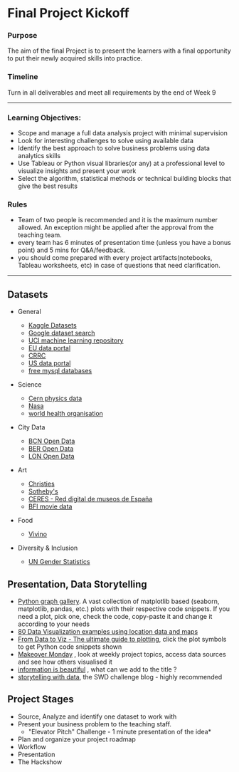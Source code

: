 # Final Project Kickoff


### Purpose
The aim of the final Project is to present the learners with a final opportunity to put their newly acquired skills into practice.

### Timeline 
Turn in all deliverables and meet all requirements by the end of Week 9

---

### Learning Objectives: 

- Scope and manage a full data analysis project with minimal supervision
- Look for interesting challenges to solve using available data
- Identify the best approach to solve business problems using data analytics skills
- Use Tableau or Python visual libraries(or any) at a professional level to visualize insights and present your work
- Select the algorithm, statistical methods or technical building blocks that give the best results

### Rules
- Team of two people is recommended and it is the maximum number allowed. An exception might be applied after the approval from the teaching team.
- every team has 6 minutes of presentation time (unless you have a bonus point) and 5 mins for Q&A/feedback.
- you should come prepared with every project artifacts(notebooks, Tableau worksheets, etc) in case of questions that need clarification.
--- 

## Datasets
- General
  - [Kaggle Datasets](https://www.kaggle.com/datasets)
  - [Google dataset search](https://datasetsearch.research.google.com/)
  - [UCI machine learning repository](https://archive.ics.uci.edu/ml/index.php)
  - [EU data portal](https://data.europa.eu/en)
  - [CRRC](https://caucasusbarometer.org/en/datasets/)
  - [US data portal](https://www.data.gov/)
  - [free mysql databases](https://relational.fit.cvut.cz/)

- Science
  - [Cern physics data](http://opendata.cern.ch/)
  - [Nasa](https://data.nasa.gov/browse)
  - [world health organisation](https://apps.who.int/gho/data/node.home)

- City Data 
  - [BCN Open Data](https://opendata-ajuntament.barcelona.cat/en)
  - [BER Open Data](https://daten.berlin.de/tags/open-data)
  - [LON Open Data](https://data.london.gov.uk/)

- Art
  - [Christies](https://www.christies.com/)
  - [Sotheby's](https://www.sothebys.com/en/?cmp=BRA_gg_sea_sar_onl__en_2020_bro__hp_seatext_bid__&s_kwcid=AL!13028!3!432811038946!e!!g!!sotheby%27s&gclid=CjwKCAiAkan9BRAqEiwAP9X6UZuqt3G5Hi9ySW-cx-XwAtHIskAH-4A-rKhHuFAu-kcfeb5uXWg6PBoCHzgQAvD_BwE)
  - [CERES - Red digital de museos de España](http://ceres.mcu.es/pages/SimpleSearch?index=true)
  - [BFI movie data](https://www.bfi.org.uk/industry-data-insights)

- Food
  - [Vivino](https://www.vivino.com/merchants/19151)
  
- Diversity & Inclusion 
  - [UN Gender Statistics](http://uneca.unssc.org/)


## Presentation, Data Storytelling 

* [Python graph gallery](https://python-graph-gallery.com/all-charts/). A vast collection of matplotlib based (seaborn, matplotlib, pandas, etc.) plots with their respective code snippets. If you need a plot, pick one, check the code, copy-paste it and change it according to your needs
* [80 Data Visualization examples using location data and maps](https://carto.com/blog/eighty-data-visualizations-examples-using-location-data-maps/)
* [From Data to Viz - The ultimate guide to plotting](https://www.data-to-viz.com/), click the plot symbols to get Python code snippets shown
* [Makeover Monday](https://www.makeovermonday.co.uk/) , look at weekly project topics, access data sources and see how others visualised it 
* [information is beautiful](https://informationisbeautiful.net/) , what can we add to the title ? 
* [storytelling with data](https://www.storytellingwithdata.com/blog), the SWD challenge blog - highly recommended 


## Project Stages


+ Source, Analyze and identify one dataset to work with
+ Present your business problem to the teaching staff. 
   + "Elevator Pitch" Challenge - 1 minute presentation of the idea*
+ Plan and organize your project roadmap
+ Workflow
+ Presentation 
+ The Hackshow
